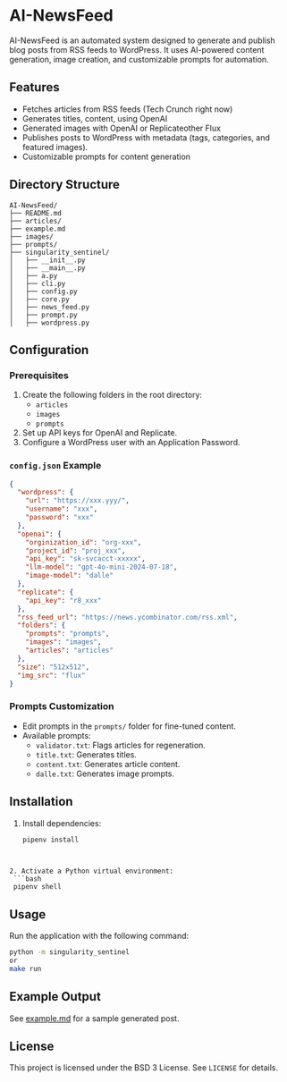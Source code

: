 # AI-NewsFeed

AI-NewsFeed is an automated system designed to generate and publish blog posts from RSS feeds to WordPress. It uses AI-powered content generation, image creation, and customizable prompts for automation.

## Features

- Fetches articles from RSS feeds (Tech Crunch right now)
- Generates titles, content, using OpenAI
- Generated images with OpenAI or Replicateother Flux
- Publishes posts to WordPress with metadata (tags, categories, and featured images).
- Customizable prompts for content generation

## Directory Structure

```plaintext
AI-NewsFeed/
├── README.md
├── articles/
├── example.md
├── images/
├── prompts/
├── singularity_sentinel/
│   ├── __init__.py
│   ├── __main__.py
│   ├── a.py
│   ├── cli.py
│   ├── config.py
│   ├── core.py
│   ├── news_feed.py
│   ├── prompt.py
│   ├── wordpress.py
```

## Configuration

### Prerequisites

1. Create the following folders in the root directory:
   - `articles`
   - `images`
   - `prompts`
2. Set up API keys for OpenAI and Replicate.
3. Configure a WordPress user with an Application Password.

### `config.json` Example

```json
{
  "wordpress": {
    "url": "https://xxx.yyy/",
    "username": "xxx",
    "password": "xxx"
  },
  "openai": {
    "orginization_id": "org-xxx",
    "project_id": "proj_xxx",
    "api_key": "sk-svcacct-xxxxx",
    "llm-model": "gpt-4o-mini-2024-07-18",
    "image-model": "dalle"
  },
  "replicate": {
    "api_key": "r8_xxx"
  },
  "rss_feed_url": "https://news.ycombinator.com/rss.xml",
  "folders": {
    "prompts": "prompts",
    "images": "images",
    "articles": "articles"
  },
  "size": "512x512",
  "img_src": "flux"
}
```

### Prompts Customization

- Edit prompts in the `prompts/` folder for fine-tuned content.
- Available prompts:
  - `validator.txt`: Flags articles for regeneration.
  - `title.txt`: Generates titles.
  - `content.txt`: Generates article content.
  - `dalle.txt`: Generates image prompts.

## Installation

1. Install dependencies:
   ```bash
   pipenv install
  ```


2. Activate a Python virtual environment:
   ```bash
   pipenv shell
   ```

## Usage

Run the application with the following command:

```bash
python -m singularity_sentinel
or 
make run
```

## Example Output

See [example.md](example.md) for a sample generated post.

## License

This project is licensed under the BSD 3 License. See `LICENSE` for details.
